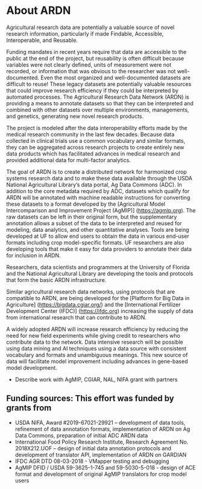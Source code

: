 # About ARDN

Agricultural research data are potentially a valuable source of novel research information, particularly if made Findable, Accessible, Interoperable, and Reusable. 

Funding mandates in recent years require that data are accessible to the public at the end of the project, but reusability is often difficult because variables were not clearly defined, units of measurement were not recorded, or information that was obvious to the researcher was not well-documented. Even the most organized and well-documented datasets are difficult to reuse! These legacy datasets are potentially valuable resources that could improve research efficiency if they could be interpreted by automated processes. The Agricultural Research Data Network (ARDN) is providing a means to annotate datasets so that they can be interpreted and combined with other datasets over multiple environments, managements, and genetics, generating new novel research products.

The project is modeled after the data interoperability efforts made by the medical research community in the last few decades. Because data collected in clinical trials use a common vocabulary and similar formats, they can be aggregated across research projects to create entirely new data products which has facilitated advances in medical research and provided additional data for multi-factor analytics.

The goal of ARDN is to create a distributed network for harmonized crop systems research data and to make these data available through the USDA National Agricultural Library’s data portal, Ag Data Commons (ADC). In addition to the core metadata required by ADC, datasets which qualify for ARDN will be annotated with machine readable instructions for converting these datasets to a format developed by the [Agricultural Model Intercomparison and Improvement Project (AgMIP)] (https://agmip.org). The raw datasets can be left in their original form, but the supplementary annotation allows a subset of the data to be interpreted and reused for modeling, data analytics, and other quantitative analyses. Tools are being developed at UF to allow end users to obtain the data in various end-user formats including crop model-specific formats. UF researchers are also developing tools that make it easy for data providers to annotate their data for inclusion in ARDN.

Researchers, data scientists and programmers at the University of Florida and the National Agricultural Library are developing the tools and protocols that form the basic ARDN infrastructure. 

Similar agricultural research data networks, using protocols that are compatible to ARDN, are being developed for the [Platform for Big Data in Agriculture] (https://bigdata.cgiar.org/) and the [International Fertilizer Development Center (IFDC)] (https://ifdc.org) increasing the supply of data from international research that can contribute to ARDN.

A widely adopted ARDN will increase research efficiency by reducing the need for new field experiments while giving credit to researchers who contribute data to the network. Data intensive research will be possible using data mining and AI techniques using a data source with consistent vocabulary and formats and unambiguous meanings. This new source of data will facilitate model improvement including advances in gene-based model development.
-	Describe work with AgMIP, CGIAR, NAL, NIFA grant with partners

## Funding sources: This effort was funded by grants from 
-	USDA NIFA, Award #2019-67021-29921 – development of data tools, refinement of data annotation formats, implementation of ARDN on Ag Data Commons, preparation of initial ADC ARDN data
-	International Food Policy Research Institute, Research Agreement No. 2018X212.UOF – design of initial data annotation protocols and development of translator API, implementation of ARDN on GARDIAN
-	IFDC AGR DTD 08-03-2018 - VMapper testing and debugging
-	AgMIP DFID / USDA 59-3625-1-745 and 59-5030-5-018 - design of ACE format and development of original AgMIP translators for crop model users
